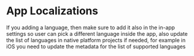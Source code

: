 # App Localizations

If you adding a language, then make sure to add it also in the in-app settings
so user can pick a different language inside the app, also update the 
list of languages in native platform projects if needed, for example
in iOS you need to update the metadata for the list of supported languages